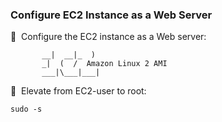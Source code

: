 
### Configure EC2 Instance as a Web Server

🔴 &nbsp;Configure the EC2 instance as a Web server:
```
       __|  __|_  )
       _|  (  /  Amazon Linux 2 AMI
       ___|\___|___|
```

🔴 &nbsp;Elevate from EC2-user to root:
```
sudo -s
```
